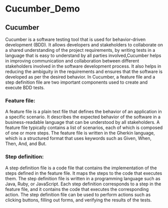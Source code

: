 # Cucumber_Demo
## Cucumber
Cucumber is a software testing tool that is used for behavior-driven development (BDD). It allows developers and stakeholders to collaborate on a shared understanding of the project requirements, by writing tests in a language that is easy to understand by all parties involved,Cucumber helps in improving communication and collaboration between different stakeholders involved in the software development process. It also helps in reducing the ambiguity in the requirements and ensures that the software is developed as per the desired behavior.
In Cucumber, a feature file and a step definition file are two important components used to create and execute BDD tests.

### Feature file:
A feature file is a plain text file that defines the behavior of an application in a specific scenario. It describes the expected behavior of the software in a business-readable language that can be understood by all stakeholders. A feature file typically contains a list of scenarios, each of which is composed of one or more steps. The feature file is written in the Gherkin language, which is a structured format that uses keywords such as Given, When, Then, And, and But.

### Step definition:
A step definition file is a code file that contains the implementation of the steps defined in the feature file. It maps the steps to the code that executes them. The step definition file is written in a programming language such as Java, Ruby, or JavaScript. Each step definition corresponds to a step in the feature file, and it contains the code that executes the corresponding action. The step definition file can be used to perform actions such as clicking buttons, filling out forms, and verifying the results of the tests.